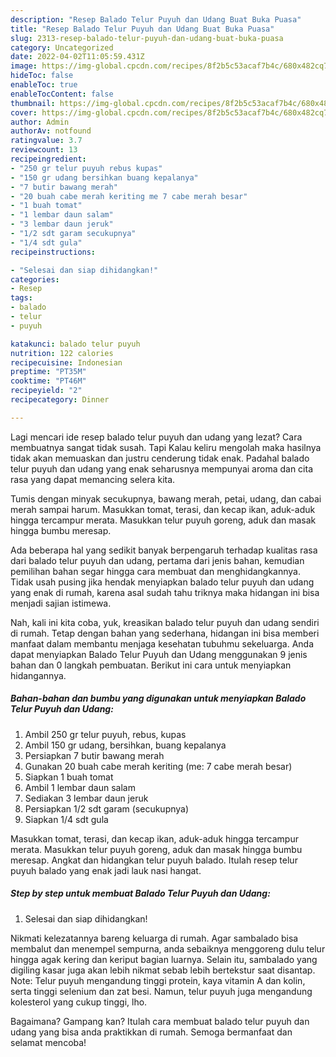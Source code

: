 ```yaml
---
description: "Resep Balado Telur Puyuh dan Udang Buat Buka Puasa"
title: "Resep Balado Telur Puyuh dan Udang Buat Buka Puasa"
slug: 2313-resep-balado-telur-puyuh-dan-udang-buat-buka-puasa
category: Uncategorized
date: 2022-04-02T11:05:59.431Z
image: https://img-global.cpcdn.com/recipes/8f2b5c53acaf7b4c/680x482cq70/balado-telur-puyuh-dan-udang-foto-resep-utama.jpg
hideToc: false
enableToc: true
enableTocContent: false
thumbnail: https://img-global.cpcdn.com/recipes/8f2b5c53acaf7b4c/680x482cq70/balado-telur-puyuh-dan-udang-foto-resep-utama.jpg
cover: https://img-global.cpcdn.com/recipes/8f2b5c53acaf7b4c/680x482cq70/balado-telur-puyuh-dan-udang-foto-resep-utama.jpg
author: Admin
authorAv: notfound
ratingvalue: 3.7
reviewcount: 13
recipeingredient:
- "250 gr telur puyuh rebus kupas"
- "150 gr udang bersihkan buang kepalanya"
- "7 butir bawang merah"
- "20 buah cabe merah keriting me 7 cabe merah besar"
- "1 buah tomat"
- "1 lembar daun salam"
- "3 lembar daun jeruk"
- "1/2 sdt garam secukupnya"
- "1/4 sdt gula"
recipeinstructions:

- "Selesai dan siap dihidangkan!"
categories:
- Resep
tags:
- balado
- telur
- puyuh

katakunci: balado telur puyuh 
nutrition: 122 calories
recipecuisine: Indonesian
preptime: "PT35M"
cooktime: "PT46M"
recipeyield: "2"
recipecategory: Dinner

---
```



Lagi mencari ide resep balado telur puyuh dan udang yang lezat? Cara membuatnya sangat tidak susah. Tapi Kalau keliru mengolah maka hasilnya tidak akan memuaskan dan justru cenderung tidak enak. Padahal balado telur puyuh dan udang yang enak seharusnya mempunyai aroma dan cita rasa yang dapat memancing selera kita.


Tumis dengan minyak secukupnya, bawang merah, petai, udang, dan cabai merah sampai harum. Masukkan tomat, terasi, dan kecap ikan, aduk-aduk hingga tercampur merata. Masukkan telur puyuh goreng, aduk dan masak hingga bumbu meresap.

Ada beberapa hal yang sedikit banyak berpengaruh terhadap kualitas rasa dari balado telur puyuh dan udang, pertama dari jenis bahan, kemudian pemilihan bahan segar hingga cara membuat dan menghidangkannya. Tidak usah pusing jika hendak menyiapkan balado telur puyuh dan udang yang enak di rumah, karena asal sudah tahu triknya maka hidangan ini bisa menjadi sajian istimewa.


Nah, kali ini kita coba, yuk, kreasikan balado telur puyuh dan udang sendiri di rumah. Tetap dengan bahan yang sederhana, hidangan ini bisa memberi manfaat dalam membantu menjaga kesehatan tubuhmu sekeluarga. Anda dapat menyiapkan Balado Telur Puyuh dan Udang menggunakan 9 jenis bahan dan 0 langkah pembuatan. Berikut ini cara untuk menyiapkan hidangannya.

<!--inarticleads1-->

##### Bahan-bahan dan bumbu yang digunakan untuk menyiapkan Balado Telur Puyuh dan Udang:

1. Ambil 250 gr telur puyuh, rebus, kupas
1. Ambil 150 gr udang, bersihkan, buang kepalanya
1. Persiapkan 7 butir bawang merah
1. Gunakan 20 buah cabe merah keriting (me: 7 cabe merah besar)
1. Siapkan 1 buah tomat
1. Ambil 1 lembar daun salam
1. Sediakan 3 lembar daun jeruk
1. Persiapkan 1/2 sdt garam (secukupnya)
1. Siapkan 1/4 sdt gula


Masukkan tomat, terasi, dan kecap ikan, aduk-aduk hingga tercampur merata. Masukkan telur puyuh goreng, aduk dan masak hingga bumbu meresap. Angkat dan hidangkan telur puyuh balado. Itulah resep telur puyuh balado yang enak jadi lauk nasi hangat. 

<!--inarticleads2-->

##### Step by step untuk membuat Balado Telur Puyuh dan Udang:


1. Selesai dan siap dihidangkan!

Nikmati kelezatannya bareng keluarga di rumah. Agar sambalado bisa membalut dan menempel sempurna, anda sebaiknya menggoreng dulu telur hingga agak kering dan keriput bagian luarnya. Selain itu, sambalado yang digiling kasar juga akan lebih nikmat sebab lebih bertekstur saat disantap. Note: Telur puyuh mengandung tinggi protein, kaya vitamin A dan kolin, serta tinggi selenium dan zat besi. Namun, telur puyuh juga mengandung kolesterol yang cukup tinggi, lho. 

Bagaimana? Gampang kan? Itulah cara membuat balado telur puyuh dan udang yang bisa anda praktikkan di rumah. Semoga bermanfaat dan selamat mencoba!
